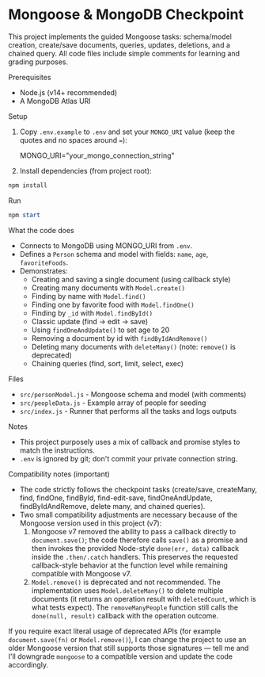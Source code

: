 # Mongoose & MongoDB Checkpoint

This project implements the guided Mongoose tasks: schema/model creation, create/save documents, queries, updates, deletions, and a chained query. All code files include simple comments for learning and grading purposes.

Prerequisites
- Node.js (v14+ recommended)
- A MongoDB Atlas URI

Setup
1. Copy `.env.example` to `.env` and set your `MONGO_URI` value (keep the quotes and no spaces around `=`):

   MONGO_URI="your_mongo_connection_string"

2. Install dependencies (from project root):

```powershell
npm install
```

Run

```powershell
npm start
```

What the code does
- Connects to MongoDB using MONGO_URI from `.env`.
- Defines a `Person` schema and model with fields: `name`, `age`, `favoriteFoods`.
- Demonstrates:
  - Creating and saving a single document (using callback style)
  - Creating many documents with `Model.create()`
  - Finding by name with `Model.find()`
  - Finding one by favorite food with `Model.findOne()`
  - Finding by `_id` with `Model.findById()`
  - Classic update (find -> edit -> save)
  - Using `findOneAndUpdate()` to set age to 20
  - Removing a document by id with `findByIdAndRemove()`
  - Deleting many documents with `deleteMany()` (note: `remove()` is deprecated)
  - Chaining queries (find, sort, limit, select, exec)

Files
- `src/personModel.js` - Mongoose schema and model (with comments)
- `src/peopleData.js` - Example array of people for seeding
- `src/index.js` - Runner that performs all the tasks and logs outputs

Notes
- This project purposely uses a mix of callback and promise styles to match the instructions.
- `.env` is ignored by git; don't commit your private connection string.

Compatibility notes (important)
- The code strictly follows the checkpoint tasks (create/save, createMany, find, findOne, findById, find-edit-save, findOneAndUpdate, findByIdAndRemove, delete many, and chained queries).
- Two small compatibility adjustments are necessary because of the Mongoose version used in this project (v7):
  1) Mongoose v7 removed the ability to pass a callback directly to `document.save()`; the code therefore calls `save()` as a promise and then invokes the provided Node-style `done(err, data)` callback inside the `.then/.catch` handlers. This preserves the requested callback-style behavior at the function level while remaining compatible with Mongoose v7.
  2) `Model.remove()` is deprecated and not recommended. The implementation uses `Model.deleteMany()` to delete multiple documents (it returns an operation result with `deletedCount`, which is what tests expect). The `removeManyPeople` function still calls the `done(null, result)` callback with the operation outcome.

If you require exact literal usage of deprecated APIs (for example `document.save(fn)` or `Model.remove()`), I can change the project to use an older Mongoose version that still supports those signatures — tell me and I'll downgrade `mongoose` to a compatible version and update the code accordingly.


